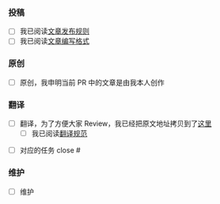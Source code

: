 <!-- 
Comment:
[类型-文章排期] 标题
请仔细阅读这里的描述，我们只会 Review 符合描述的 PR

1. Comment 区域属于注释部分，阅读完后请删除
2. 带星号（*）的区域是必选项
3. 如果您提交的 PR 超过三天没有收到 Review，可以 ping 最近合并了 PR 的人
4. 翻译需要增加对应的原文地址
5. 只有维护类的 PR 不需要标题中增加排期，排期的日期格式为：01-10。如果有特殊情况，排期可能需要进行调整
-->
### 投稿
- [ ] 我已阅读[文章发布规则](https://github.com/jenkins-infra/wechat/tree/master/management/operators/README.md)
- [ ] 我已阅读[文章编写格式](https://github.com/jenkins-infra/wechat/tree/master/articles/README.md)

### 原创
- [ ] 原创，我申明当前 PR 中的文章是由我本人创作

### 翻译
- [ ] 翻译，为了方便大家 Review，我已经把原文地址拷贝到了[这里](https://jenkins-zh.cn/)
    - [ ] 我已阅读[翻译规范](https://github.com/jenkins-zh/translation-spec)
<!--
为了方便对任务进行管理，如果是有对应任务的话，请在下面记录。例如：对应的（翻译）任务的编号为200的话，语法就是 close #200。也就是说，需要补充下面的任务编号
-->
- [ ] 对应的任务 close #

### 维护
- [ ] 维护
